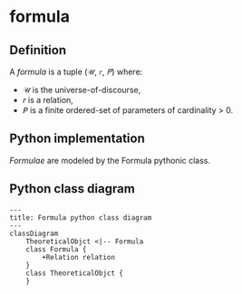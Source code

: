 # formula

## Definition

A _formula_ is a tuple (𝒰, 𝑟, 𝘗) where:

- 𝒰 is the universe-of-discourse,
- 𝑟 is a relation,
- 𝘗 is a finite ordered-set of parameters of cardinality > 0.

## Python implementation

_Formulae_ are modeled by the Formula pythonic class.

## Python class diagram

```mermaid
---
title: Formula python class diagram
---
classDiagram
    TheoreticalObjct <|-- Formula
    class Formula {
        +Relation relation
    }
    class TheoreticalObjct {
    }
```
